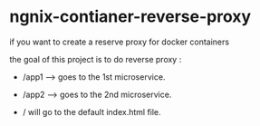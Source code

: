 # ngnix-contianer-reverse-proxy
if you want to create a reserve proxy for docker containers

the goal of this project is to do reverse proxy :

- /app1 --> goes to the 1st microservice.

- /app2 --> goes to the 2nd microservice.

- / will go to the default index.html file.
